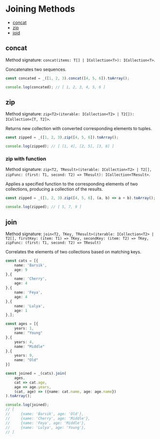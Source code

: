 # Joining Methods

* [concat](#concat)
* [zip](#zip)
* [joid](#join)

## concat

Method signature: `concat(items: T[] | ICollection<T>): ICollection<T>`.

Concatenates two sequences.

```typescript
const concated = _([1, 2, 3).concat([4, 5, 6]).toArray();

console.log(concated); // [ 1, 2, 3, 4, 5, 6 ]
```

## zip

Method signature: `zip<T2>(iterable: ICollection<T2> | T2[]): ICollection<[T, T2]>`.

Returns new collection with converted corresponding elements to tuples.

```typescript
const zipped = _([1, 2, 3).zip([4, 5, 6]).toArray();

console.log(zipped); // [ [1, 4], [2, 5], [3, 6] ]
```

### zip with function

Method signature: `zip<T2, TResult>(iterable: ICollection<T2> | T2[], zipFunc: (first: T1, second: T2) => TResult): ICollection<TResult>`.

Applies a specified function to the corresponding elements of two collections, producing a collection of the results.

```typescript
const zipped = _([1, 2, 3).zip([4, 5, 6], (a, b) => a + b).toArray();

console.log(zipped); // [ 5, 7, 9 ]
```

## join

Method signature: `join<T2, TKey, TResult>(iterable: ICollection<T2> | T2[], firstKey: (item: T1) => TKey, secondKey: (item: T2) => TKey, zipFunc: (first: T1, second: T2) => TResult)`

Correlates the elements of two collections based on matching keys.

```typescript
const cats = [{
    name: 'Barsik',
    age: 9
},{
    name: 'Cherry',
    age: 4
},{
    name: 'Feya',
    age: 4
},{
    name: 'Lulya',
    age: 1
},];

const ages = [{
    years: 1,
    name: "Young"
},{
    years: 4,
    name: "Middle"
},{
    years: 9,
    name: "Old"
}]

const joined = _(cats).join(
    ages,
    cat => cat.age,
    age => age.years,
    (cat, age) => ({name: cat.name, age: age.name})
).toArray();

console.log(joined);
// [
//     {name: 'Barsik', age: 'Old'},
//     {name: 'Cherry', age: 'Middle'},
//     {name: 'Feya', age: 'Middle'},
//     {name: 'Lulya', age: 'Young'},
// ]
```
